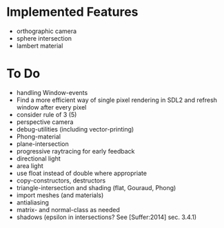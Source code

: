 # Implemented Features

* orthographic camera
* sphere intersection
* lambert material

# To Do

* handling Window-events
* Find a more efficient way of single pixel rendering in SDL2 and refresh window after every pixel
* consider rule of 3 (5)
* perspective camera
* debug-utilities (including vector-printing)
* Phong-material
* plane-intersection
* progressive raytracing for early feedback
* directional light
* area light
* use float instead of double where appropriate
* copy-constructors, destructors
* triangle-intersection and shading (flat, Gouraud, Phong)
* import meshes (and materials)
* antialiasing
* matrix- and normal-class as needed
* shadows (epsilon in intersections? See [Suffer:2014] sec. 3.4.1)
